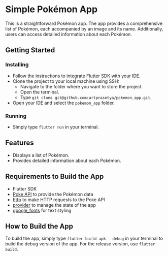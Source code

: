 # Simple Pokémon App

This is a straightforward Pokémon app. The app provides a comprehensive list of Pokémon, each accompanied by an image and its name. Additionally, users can access detailed information about each Pokémon.

## Getting Started

### Installing

- Follow the instructions to integrate Flutter SDK with your IDE.
- Clone the project to your local machine using SSH:
  - Navigate to the folder where you want to store the project.
  - Open the terminal.
  - Type `git clone git@github.com:artprasetya/pokemon_app.git`.
- Open your IDE and select the `pokemon_app` folder.

### Running

- Simply type `flutter run` in your terminal.

## Features

- Displays a list of Pokémon.
- Provides detailed information about each Pokémon.

## Requirements to Build the App

- Flutter SDK
- [Poke API](https://pokeapi.co/) to provide the Pokémon data
- [http](https://pub.dev/packages/http) to make HTTP requests to the Poke API
- [provider](https://pub.dev/packages/provider) to manage the state of the app
- [google_fonts](https://pub.dev/packages/google_fonts) for text styling

## How to Build the App

To build the app, simply type `flutter build apk --debug` in your terminal to build the debug version of the app. For the release version, use `flutter build`.
